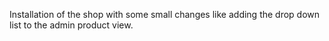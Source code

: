Installation of the shop with some small changes like adding the drop down list to the admin product view.
